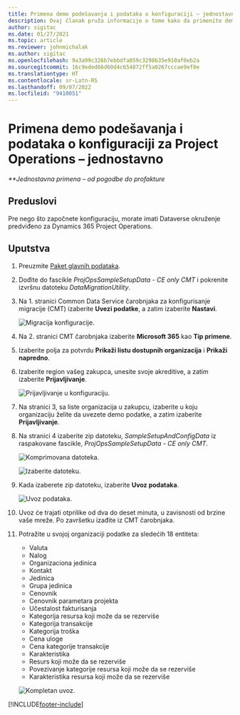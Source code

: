```yaml
---
title: Primena demo podešavanja i podataka o konfiguraciji – jednostavno
description: Ovaj članak pruža informacije o tome kako da primenite demo podešavanja i podatke o konfiguraciji za Project Operations.
author: sigitac
ms.date: 01/27/2021
ms.topic: article
ms.reviewer: johnmichalak
ms.author: sigitac
ms.openlocfilehash: 9a3a99c326b7ebbdfa859c3298b35e910af0eb2a
ms.sourcegitcommit: 16c9eded66d60d4c654872ff5a0267cccae9ef0e
ms.translationtype: HT
ms.contentlocale: sr-Latn-RS
ms.lasthandoff: 09/07/2022
ms.locfileid: "9410051"
---
```

# <a name="apply-demo-setup-and-configuration-data-for-project-operations---lite"></a>Primena demo podešavanja i podataka o konfiguraciji za Project Operations – jednostavno 

_**Jednostavna primena – od pogodbe do profakture_



## <a name="prerequisites"></a>Preduslovi

Pre nego što započnete konfiguraciju, morate imati Dataverse okruženje predviđeno za Dynamics 365 Project Operations.


## <a name="instructions"></a>Uputstva

1. Preuzmite [Paket glavnih podataka](https://download.microsoft.com/download/3/4/1/341bf279-a64f-4baa-af31-ce624859b518/ProjOpsSampleSetupData-%20CE%20only.zip). 
2. Dođite do fascikle *ProjOpsSampleSetupData - CE only CMT* i pokrenite izvršnu datoteku *DataMigrationUtility*.
3. Na 1. stranici Common Data Service čarobnjaka za konfigurisanje migracije (CMT) izaberite **Uvezi podatke**, a zatim izaberite **Nastavi**.

    ![Migracija konfiguracije.](./media/1ConfigurationMigration.png)

4. Na 2. stranici CMT čarobnjaka izaberite **Microsoft 365** kao **Tip primene**.
5. Izaberite polja za potvrdu **Prikaži listu dostupnih organizacija** i **Prikaži napredno**.
6. Izaberite region vašeg zakupca, unesite svoje akreditive, a zatim izaberite **Prijavljivanje**.

   ![Prijavljivanje u konfiguraciju.](./media/2ConfigurationSignin.png)

7. Na stranici 3, sa liste organizacija u zakupcu, izaberite u koju organizaciju želite da uvezete demo podatke, a zatim izaberite **Prijavljivanje**.
8. Na stranici 4 izaberite zip datoteku, *SampleSetupAndConfigData* iz raspakovane fascikle, *ProjOpsSampleSetupData - CE only CMT*.

   ![Komprimovana datoteka.](./media/3ZipFile.png)

   ![Izaberite datoteku.](./media/4SelectAFile.png)

9. Kada izaberete zip datoteku, izaberite **Uvoz podataka**.

   ![Uvoz podataka.](./media/5ImportData.png)

10. Uvoz će trajati otprilike od dva do deset minuta, u zavisnosti od brzine vaše mreže. Po završetku izađite iz CMT čarobnjaka. 
11. Potražite u svojoj organizaciji podatke za sledećih 18 entiteta:

    -   Valuta
    -   Nalog
    -   Organizaciona jedinica
    -   Kontakt
    -   Jedinica
    -   Grupa jedinica
    -   Cenovnik
    -   Cenovnik parametara projekta 
    -   Učestalost fakturisanja
    -   Kategorija resursa koji može da se rezerviše
    -   Kategorija transakcije
    -   Kategorija troška
    -   Cena uloge
    -   Cena kategorije transakcije
    -   Karakteristika
    -   Resurs koji može da se rezerviše
    -   Povezivanje kategorije resursa koji može da se rezerviše
    -   Karakteristika resursa koji može da se rezerviše

    ![Kompletan uvoz.](./media/6CompleteImport.png)


[!INCLUDE[footer-include](../includes/footer-banner.md)]
